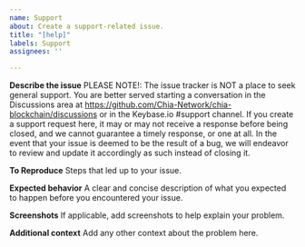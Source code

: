 ```yaml
---
name: Support
about: Create a support-related issue.
title: "[help]"
labels: Support
assignees: ''

---
```


**Describe the issue**
PLEASE NOTE!: The issue tracker is NOT a place to seek general support. You are better served starting a conversation in the Discussions area at https://github.com/Chia-Network/chia-blockchain/discussions or in the Keybase.io #support channel. If you create a support request here, it may or may not receive a response before being closed, and we cannot guarantee a timely response, or one at all. In the event that your issue is deemed to be the result of a bug, we will endeavor to review and update it accordingly as such instead of closing it.

**To Reproduce**
Steps that led up to your issue.

**Expected behavior**
A clear and concise description of what you expected to happen before you encountered your issue.

**Screenshots**
If applicable, add screenshots to help explain your problem.

**Additional context**
Add any other context about the problem here.
